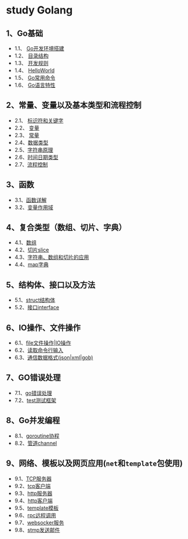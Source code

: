 # study Golang
## 1、Go基础
- 1.1、 [Go开发环境搭建](1.1-开发环境.md)
- 1.2、 [目录结构](1.2-Go目录结构.md)
- 1.3、 [开发规则](1.3-Go开发规则.md)
- 1.4、 [HelloWorld](1.4-第一个helloworld程序.md)
- 1.5、 [Go常用命令](1.5-Go常用命令.md)
- 1.6、 [Go语言特性](1.6-Go语言特性.md)

## 2、常量、变量以及基本类型和流程控制
- 2.1、 [标识符和关键字](2.1-标识符和关键字.md)
- 2.2、 [变量](2.2-变量.md)
- 2.3、 [常量](2.3-常量.md)
- 2.4、[数据类型](2.4-基本数据类型.md)
- 2.5、[字符串原理](2.5-字符串原理.md)
- 2.6、[时间日期类型](2.6-时间日期类型.md)
- 2.7、[流程控制](2.7-流程控制.md)

## 3、函数
- 3.1、[函数详解](3.1-函数.md)
- 3.2、[变量作用域](3.2-变量作用域.md)

## 4、复合类型（数组、切片、字典）
- 4.1、[数组](4.1-复合类型-数组.md)
- 4.2、[切片slice](4.2-复合类型-切片slice.md)
- 4.3、[字符串、数组和切片的应用](./4.3-字符串、数组和切片的应用.md)
- 4.4、[map字典](4.4-map字典.md)

## 5、结构体、接口以及方法
- 5.1、[struct结构体](5.1-struct结构体.md)
- 5.2、[接口interface](5.2-接口inteface.md)

## 6、IO操作、文件操作
- 6.1、[file文件操作|IO操作](6.1-file文件操作.md)
- 6.2、[读取命令行输入](6.2-读取命令行输入.md)
- 6.3、[通信数据格式(json|xml|gob)](6.3-通信数据格式(json|xml|gob).md)

## 7、GO错误处理
- 7.1、[go错误处理](7.1-go错误处理.md)
- 7.2、[test测试框架](7.2-go-test测试框架.md)

## 8、Go并发编程
-  8.1、[goroutine协程](8.1-goroutine.md)
-  8.2、[管道channel](8.2-通道channel.md)

## 9、网络、模板以及网页应用(`net`和`template`包使用)
- 9.1、[TCP服务器](9.1-TCP服务器.md)
- 9.2、[tcp客户端](9.2-tcp客户端.md)
- 9.3、[http服务器](9.3-http服务器.md)
- 9.4、[http客户端](9.4-http客户端.md)
- 9.5、[template模板](9.5-template模板.md)
- 9.6、[rpc远程调用](9.6-rpc远程调用.md)
- 9.7、[websocker服务](9.7-websocker服务.md)
- 9.8、[stmp发送邮件](9.8-stmp发送邮件.md)



